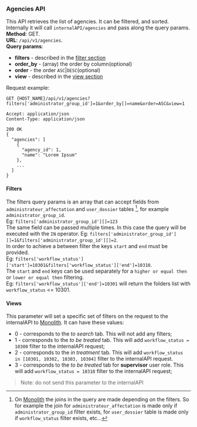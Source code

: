 ### Agencies API
This API retrieves the list of agencies. It can be filtered, and sorted.
Internally it will call `internalAPI/agencies` and pass along the query params.  
__Method__: GET.  
__URL__: `/api/v1/agencies`.  
__Query params__:
- __filters__ - described in the [filter section](#filters)
- __order_by__ - (array) the order by column(optional)
- __order__ - the order `ASC`|`DESC`(optional)
- __view__ - described in the [view section](#views)

Request example:
```http request
GET {HOST_NAME}/api/v1/agencies?filters['administrator_group_id']=1&order_by[]=name&order=ASC&view=1

Accept: application/json 
Content-Type: application/json 

200 OK
{
  "agencies": [
    {
      "agency_id": 1,
      "name": "Lorem Ipsum"
    },
    ...
  ]
}
```
#### Filters
The filters query params is an array that can accept fields from `administrateur_affectation` and `user_dossier` tables
[^1], for 
example `administrator_group_id`.  
Eg: `filters['administrator_group_id'][]=123`  
The same field can be passed multiple times. In this case the query will be executed with the `IN` operator.
Eg: `filters['administrator_group_id'][]=1&filters['administrator_group_id'][]=2`.  
In order to achieve a between filter the keys `start` and `end` must be provided.  
Eg: `filters['workflow_status']['start']=10301&filters['workflow_status']['end']=10310`.  
The `start` and `end` keys can be used separately for a `higher or equal then` or `lower or equal then` filtering.  
Eg: `filters['workflow_status']['end']=10301` will return the folders list with `workflow_status` <= 10301.

#### Views
This parameter will set a specific set of filters on the request to the internalAPI to [Monolith](../Monolith.md). It 
can have these values:
- 0 - corresponds to the _to search_ tab. This will not add any filters;
- 1 - corresponds to the _to be treated_ tab. This will add `workflow_status = 10300` filter to the internalAPI request;
- 2 - corresponds to the _in treatment_ tab. This will add `workflow_status in [10301, 10302, 10303, 10304]` filter to the internalAPI request.
- 3 - corresponds to the _to be treated_ tab for **supervisor** user role. This will add `workflow_status = 10310` filter to the internalAPI request;
> Note: do not send this parameter to the internalAPI

[^1]: On [Monolith](../Monolith.md) the joins in the query are made depending on the filters. So for example the join for 
`administrateur_affectation` is made only if `administrator_group_id` filter exists, for  `user_dossier` table is made 
only if `workflow_status` filter exists, etc...

